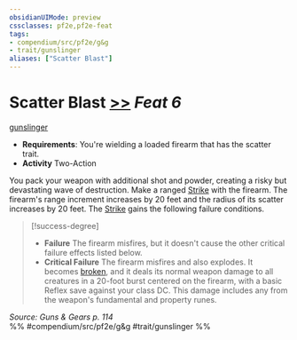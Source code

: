 ```yaml
---
obsidianUIMode: preview
cssclasses: pf2e,pf2e-feat
tags:
- compendium/src/pf2e/g&g
- trait/gunslinger
aliases: ["Scatter Blast"]
---
```

# Scatter Blast  [>>](rules/core-rulebook/chapter-9-playing-the-game.md#Actions "Two-Action") *Feat 6*  
[gunslinger](rules/traits/gunslinger-g-g.md "Gunslinger Class Trait")  

- **Requirements**: You're wielding a loaded firearm that has the scatter trait.
- **Activity** Two-Action

You pack your weapon with additional shot and powder, creating a risky but devastating wave of destruction. Make a ranged [Strike](rules/actions/strike.md) with the firearm. The firearm's range increment increases by 20 feet and the radius of its scatter increases by 20 feet. The [Strike](rules/actions/strike.md) gains the following failure conditions.

> [!success-degree] 
> - **Failure** The firearm misfires, but it doesn't cause the other critical failure effects listed below.
> - **Critical Failure** The firearm misfires and also explodes. It becomes [broken](rules/conditions.md#Broken), and it deals its normal weapon damage to all creatures in a 20-foot burst centered on the firearm, with a basic Reflex save against your class DC. This damage includes any from the weapon's fundamental and property runes.

*Source: Guns & Gears p. 114*  
%% #compendium/src/pf2e/g&g #trait/gunslinger %%